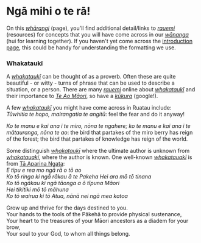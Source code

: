 # Ngā mihi o te rā!
On this [*whārangi*](https://maoridictionary.co.nz/search?idiom=&phrase=&proverb=&loan=&histLoanWords=&keywords=wh%C4%81rangi) (page), you'll find additional detail/links to [*rauemi*](https://maoridictionary.co.nz/search?idiom=&phrase=&proverb=&loan=&histLoanWords=&keywords=rauemi) (resources) for concepts that you will have come across in our [*wānanga*](https://maoridictionary.co.nz/search?idiom=&phrase=&proverb=&loan=&histLoanWords=&keywords=w%C4%81nanga) (hui for learning together). If you haven't yet come across the [introduction page](../index.md), this could be handy for understanding the formatting we use.

### Whakataukī
A [*whakataukī*](https://maoridictionary.co.nz/search?idiom=&phrase=&proverb=&loan=&histLoanWords=&keywords=whakatauk%C4%AB) can be thought of as a proverb. Often these are quite beautiful - or witty - turns of phrase that can be used to describe a situation, or a person. There are many [*rauemi*](https://maoridictionary.co.nz/search?idiom=&phrase=&proverb=&loan=&histLoanWords=&keywords=rauemi) online about [*whakataukī*](https://maoridictionary.co.nz/search?idiom=&phrase=&proverb=&loan=&histLoanWords=&keywords=whakatauk%C4%AB) and their importance to [*Te Ao Māori*](https://translate.google.com/?hl=mi&sl=mi&tl=en&text=te%20ao%20M%C4%81ori%0A&op=translate), so have a [*kūkura*](https://maoridictionary.co.nz/search?idiom=&phrase=&proverb=&loan=&histLoanWords=&keywords=K%C5%ABkara) (google!).  

A few [*whakataukī*](https://maoridictionary.co.nz/search?idiom=&phrase=&proverb=&loan=&histLoanWords=&keywords=whakatauk%C4%AB) you might have come across in Ruatau include:  
*Tūwhitia te hopo, mairangatia te angitū*: feel the fear and do it anyway!  

*Ko te manu e kai ana i te miro, nōna te ngahere; ko te manu e kai ana i te mātauranga, nōna te ao*: the bird that partakes of the miro berry has reign of the forest; the bird that partakes of knowledge has reign of the world.  

Some distinguish [*whakataukī*](https://maoridictionary.co.nz/search?idiom=&phrase=&proverb=&loan=&histLoanWords=&keywords=whakatauk%C4%AB) where the ultimate author is unknown from [*whakatauakī*](https://maoridictionary.co.nz/search?idiom=&phrase=&proverb=&loan=&histLoanWords=&keywords=whakatauaki), where the author is known. One well-known [*whakatauakī*](https://maoridictionary.co.nz/search?idiom=&phrase=&proverb=&loan=&histLoanWords=&keywords=whakatauaki) is from [Tā Aparina Ngata](https://teara.govt.nz/en/biographies/3n5/ngata-apirana-turupa):  
*E tipu e rea mo ngā rā o tō ao  
Ko tō ringa ki ngā rākau ā te Pakeha Hei ara mō tō tinana  
Ko tō ngākau ki ngā tāonga a ō tīpuna Māori  
Hei tikitiki mō tō māhuna  
Ko tō wairua ki tō Atua, nānā nei ngā mea katoa*  

Grow up and thrive for the days destined to you.  
Your hands to the tools of the Pākehā to provide physical sustenance,  
Your heart to the treasures of your Māori ancestors as a diadem for your brow,  
Your soul to your God, to whom all things belong.  


